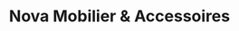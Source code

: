 ---
title: "Nova Mobilier & Accessoires"
url: /montgermont/nova-mobilier-et-accessoires/
shop: meubles
---